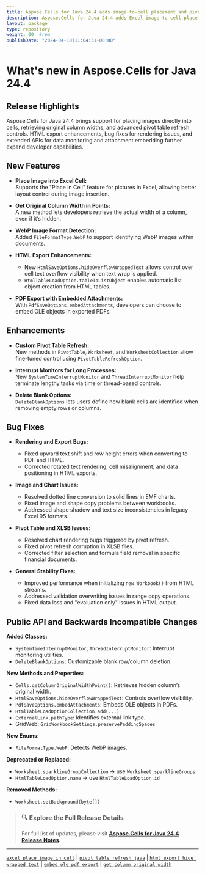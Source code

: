 ```yaml
---
title: Aspose.Cells for Java 24.4 adds image-to-cell placement and pivot refresh
description: Aspose.Cells for Java 24.4 adds Excel image-to-cell placement, original column width API, HTML overflow text control, and fixes pivot, shape, and HTML conversion issues.
layout: package
type: repository
weight: 00	#rem
publishDate: "2024-04-10T11:04:31+00:00"
---
```


# What's new in Aspose.Cells for Java 24.4

## Release Highlights

Aspose.Cells for Java 24.4 brings support for placing images directly into cells, retrieving original column widths, and advanced pivot table refresh controls. HTML export enhancements, bug fixes for rendering issues, and extended APIs for data monitoring and attachment embedding further expand developer capabilities.

## New Features

- **Place Image into Excel Cell:**  
  Supports the "Place in Cell" feature for pictures in Excel, allowing better layout control during image insertion.

- **Get Original Column Width in Points:**  
  A new method lets developers retrieve the actual width of a column, even if it’s hidden.

- **WebP Image Format Detection:**  
  Added `FileFormatType.WebP` to support identifying WebP images within documents.

- **HTML Export Enhancements:**
  - New `HtmlSaveOptions.hideOverflowWrappedText` allows control over cell text overflow visibility when text wrap is applied.
  - `HtmlTableLoadOption.tableToListObject` enables automatic list object creation from HTML tables.

- **PDF Export with Embedded Attachments:**  
  With `PdfSaveOptions.embedAttachments`, developers can choose to embed OLE objects in exported PDFs.

## Enhancements

- **Custom Pivot Table Refresh:**  
  New methods in `PivotTable`, `Worksheet`, and `WorksheetCollection` allow fine-tuned control using `PivotTableRefreshOption`.

- **Interrupt Monitors for Long Processes:**  
  New `SystemTimeInterruptMonitor` and `ThreadInterruptMonitor` help terminate lengthy tasks via time or thread-based controls.

- **Delete Blank Options:**  
  `DeleteBlankOptions` lets users define how blank cells are identified when removing empty rows or columns.

## Bug Fixes

- **Rendering and Export Bugs:**
  - Fixed upward text shift and row height errors when converting to PDF and HTML.
  - Corrected rotated text rendering, cell misalignment, and data positioning in HTML exports.

- **Image and Chart Issues:**
  - Resolved dotted line conversion to solid lines in EMF charts.
  - Fixed image and shape copy problems between workbooks.
  - Addressed shape shadow and text size inconsistencies in legacy Excel 95 formats.

- **Pivot Table and XLSB Issues:**
  - Resolved chart rendering bugs triggered by pivot refresh.
  - Fixed pivot refresh corruption in XLSB files.
  - Corrected filter selection and formula field removal in specific financial documents.

- **General Stability Fixes:**
  - Improved performance when initializing `new Workbook()` from HTML streams.
  - Addressed validation overwriting issues in range copy operations.
  - Fixed data loss and "evaluation only" issues in HTML output.

## Public API and Backwards Incompatible Changes

**Added Classes:**
- `SystemTimeInterruptMonitor`, `ThreadInterruptMonitor`: Interrupt monitoring utilities.
- `DeleteBlankOptions`: Customizable blank row/column deletion.

**New Methods and Properties:**
- `Cells.getColumnOriginalWidthPoint()`: Retrieves hidden column’s original width.
- `HtmlSaveOptions.hideOverflowWrappedText`: Controls overflow visibility.
- `PdfSaveOptions.embedAttachments`: Embeds OLE objects in PDFs.
- `HtmlTableLoadOptionCollection.add(...)`
- `ExternalLink.pathType`: Identifies external link type.
- GridWeb: `GridWorkbookSettings.preservePaddingSpaces`

**New Enums:**
- `FileFormatType.WebP`: Detects WebP images.

**Deprecated or Replaced:**
- `Worksheet.sparklineGroupCollection` → use `Worksheet.sparklineGroups`
- `HtmlTableLoadOption.name` → use `HtmlTableLoadOption.id`

**Removed Methods:**
- `Worksheet.setBackground(byte[])`

> ### 🔍 Explore the Full Release Details
>
> For full list of updates, please visit **[Aspose.Cells for Java 24.4 Release Notes](https://releases.aspose.com/cells/java/release-notes/2024/aspose-cells-for-java-24-4-release-notes/).**

---

[`excel place image in cell`](https://search.aspose.com/q/excel-place-image-in-cell.html) | [`pivot table refresh java`](https://search.aspose.com/q/pivot-table-refresh-java.html) | [`html export hide wrapped text`](https://search.aspose.com/q/html-export-hide-wrapped-text.html) | [`embed ole pdf export`](https://search.aspose.com/q/embed-ole-pdf-export.html) | [`get column original width`](https://search.aspose.com/q/get-column-original-width.html)
